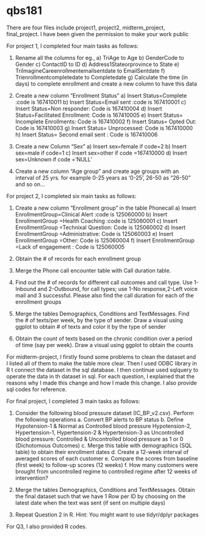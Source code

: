 # qbs181
There are four files include project1, project2, midterm_project, final_project.
I have been given the permission to make your work public

For project 1,  I completed four main tasks as follows: 
1.	 Rename all the columns for eg.,
a)	TriAge to Age
b)	GenderCode to Gender
c)	ContactID to ID
d)	Address1Stateorprovince to State
e)	TriImagineCareenrollmentemailsentdate to EmailSentdate
f)	Trienrollmentcompletedate to Completedate
g)	Calculate the time (in days) to complete enrollment and create a new column to have this data



2.	Create a new column “Enrollment Status”
a)	Insert Status=Complete :code is 167410011
b)	Insert Status=Email sent :code is 167410001
c)	Insert Status=Non responder: Code is 167410004
d)	Insert Status=Facilitated Enrollment: Code  is 167410005
e)	Insert Status= Incomplete Enrollments: Code  is 167410002
f)	Insert Status= Opted Out: Code  is 167410003
g)	Insert Status= Unprocessed: Code  is 167410000
h)	Insert Status= Second email sent : Code  is 167410006

3.	Create a new Column “Sex”
a)	Insert sex=female if code=2
b)	Insert sex=male if code=1
c)	Insert sex=other if code =167410000
d)	Insert sex=Unknown if code =’NULL’

4.	Create a new column “Age group” and create age groups with an interval of 25 yrs. for example 0-25 years as ‘0-25’, 26-50 as “26-50” and so on...
    

For project 2,  I completed six main tasks as follows:

1.	Create a new column “Enrollment group” in the table Phonecall
a)	Insert EnrollmentGroup=Clinical Alert :code is 125060000
b)	Insert EnrollmentGroup =Health Coaching :code is 125060001
c)	Insert EnrollmentGroup =Technixal Question: Code is 125060002
d)	Insert EnrollmentGroup =Administrative: Code  is 125060003
e)	Insert EnrollmentGroup =Other: Code  is 125060004
f)	Insert EnrollmentGroup =Lack of engagement : Code  is 125060005

2.	Obtain the # of records for each enrollment group

3.	Merge the Phone call encounter table with Call duration table.

4.	Find out the # of records for different call outcomes and call type. Use 1-Inbound and 2-Outbound, for call types; use 1-No response,2-Left voice mail and 3 successful. Please also find the call duration for each of the enrollment groups 


5.	Merge the tables Demographics, Conditions and TextMessages. Find the # of texts/per week, by the type of sender. Draw a visual using ggplot to obtain # of texts and color it by the type of sender

6.	Obtain the count of texts based on the chronic condition over a period of time (say per week). Draw a visual using ggplot to obtain the counts

For midterm-project, I firstly found some problems to clean the dataset and I listed all of them to make the table more clear. Then I used ODBC library in R t connect the dataset in the sql database. I then continue used sqlquery to operate the data in th dataset in sql. For each question, I explained that the reasons why I made this change and how I made this change. I also provide sql codes for reference.

For final project, I completed 3 main tasks as follows:
1)	Consider the following blood pressure dataset (IC_BP_v2.csv). Perform the following operations
a.	Convert BP alerts to BP status
b.	Define Hypotension-1 & Normal as Controlled blood pressure Hypotension-2, Hypertension-1, Hypertension-2 & Hypertension-3 as Uncontrolled blood pressure: Controlled & Uncontrolled blood pressure as 1 or 0 (Dichotomous Outcomes) 
c.	Merge this table with demographics (SQL table) to obtain their enrollment dates
d.	Create a 12-week interval of averaged scores of each customer 
e.	Compare the scores from baseline (first week) to follow-up scores (12 weeks)
f.	How many customers were brought from uncontrolled regime to controlled regime after 12 weeks of intervention?


2)	Merge the tables Demographics, Conditions and TextMessages. 
Obtain the final dataset such that we have 1 Row per ID by choosing on the latest date when the text was sent (if sent on multiple days)

3)	Repeat Question 2 in R. 
Hint: You might want to use tidyr/dplyr packages

For Q3, I also provided R codes.
























